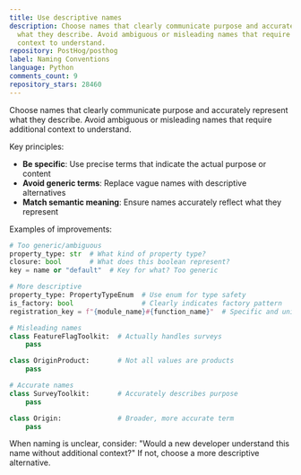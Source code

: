```yaml
---
title: Use descriptive names
description: Choose names that clearly communicate purpose and accurately represent
  what they describe. Avoid ambiguous or misleading names that require additional
  context to understand.
repository: PostHog/posthog
label: Naming Conventions
language: Python
comments_count: 9
repository_stars: 28460
---
```


Choose names that clearly communicate purpose and accurately represent what they describe. Avoid ambiguous or misleading names that require additional context to understand.

Key principles:
- **Be specific**: Use precise terms that indicate the actual purpose or content
- **Avoid generic terms**: Replace vague names with descriptive alternatives
- **Match semantic meaning**: Ensure names accurately reflect what they represent

Examples of improvements:
```python
# Too generic/ambiguous
property_type: str  # What kind of property type?
closure: bool       # What does this boolean represent?
key = name or "default"  # Key for what? Too generic

# More descriptive
property_type: PropertyTypeEnum  # Use enum for type safety
is_factory: bool                 # Clearly indicates factory pattern
registration_key = f"{module_name}#{function_name}"  # Specific and unique

# Misleading names
class FeatureFlagToolkit:  # Actually handles surveys
    pass

class OriginProduct:       # Not all values are products
    pass

# Accurate names  
class SurveyToolkit:       # Accurately describes purpose
    pass

class Origin:              # Broader, more accurate term
    pass
```

When naming is unclear, consider: "Would a new developer understand this name without additional context?" If not, choose a more descriptive alternative.